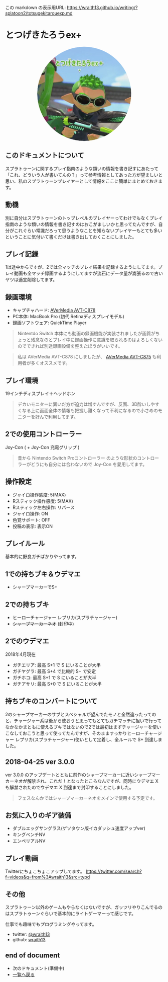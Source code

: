 <!--[NOWRITING]-->
<link rel="canonical" href="https://wraith13.github.io/writing/?splatoon2/totsugekitarouexp.md" />
この markdown の表示用URL: <a rel="canonical" href="https://wraith13.github.io/writing/?splatoon2/totsugekitarouexp.md">https://wraith13.github.io/writing/?splatoon2/totsugekitarouexp.md</a>
<!--[/NOWRITING]-->
<!--[AUTOPAGESEPARATE] true -->
<!--[REFERRER-OPTION] true -->
<!--[RENDERER] REVEAL -->
<!--[REVEAL-THEME] BLACK -->
<!--[REVEAL-TRANSITION] CONCAVE -->
<!--[NOREVEAL]-->

# とつげきたろうex+

<!--[/NOREVEAL]-->

<!--[REVEAL/]## とつげきたろうex+-->

<!--[REMARK-CONFIG]
{
    "ratio": "16:9"
}
-->
<!--[REMARK]-->
<!--[THEME] ../theme/chocolate.css -->
<!--[THEME] ../animation/fade.css -->
<!--[/REMARK]-->
<!--[FAVICON] totsugekitarouexp.rounded.png -->

<img alt="とつげきたろうex+" src="totsugekitarouexp.rounded.png" style="display:block;width:300px;height:300px;border-radius:150px;margin-left:auto;margin-right:auto;">

<!--[WRITING/]<span style="display:block;margin-left:auto;margin-right:auto;font-size:0.7em;width:450px;text-align:center;white-space:pre;">[markdown](?markdown) | [remark](?remark) | [reveal](?reveal)</span>-->

## このドキュメントについて

スプラトゥーンに関するプレイ指南のような類いの情報を書き記すにあたって「これ、どういう人が書いてんの？」って参考情報としてあった方が望ましいと思い、私のスプラトゥーンプレイヤーとして情報をここに簡単にまとめておきます。

## 動機

別に自分はスプラトゥーンのトップレベルのプレイヤーってわけでもなくプレイ指南のような類いの情報を書き記すのはおこがましいかと思ってたんですが、自分がこれぐらい常識だろって思うようなことを知らないプレイヤーもとても多いということに気付いて書くだけは書き出しておくことにしました。

## プレイ記録

1は途中からですが、2では全マッチのプレイ結果を記録するようにしてます。プレイ動画も全マッチ録画するようにしてますが流石にデータ量が嵩張るので古いヤツは適宜削除してます。

## 録画環境

- キャプチャハード: [AVerMedia AVT-C878](https://www.avermedia.co.jp/product_swap/avt-c878.html)
- PC本体: MacBook Pro (初代 Retinaディスプレイモデル)
- 録画ソフトウェア: QuickTime Player

<!--[NOMD/]>>>-->

> Nintentdo Switch 本体にも動画の録画機能が実装されましたが画質がちょっと残念なのとプレイ中に録画操作に意識を取られるのはよろしくないのでできれば別途録画設備を整えたほうがいいです。

> 私は AVerMedia AVT-C878 にしましたが、 [AVerMedia AVT-C875](https://www.avermedia.co.jp/product_swap/avt-c875.html) も利用者が多くオススメです。

## プレイ環境

19インチディスプレイ＋ヘッドホン

> デカいモニターに繋いだ方が迫力は増すんですが、反面、3D酔いしやすくなる上に画面全体の情報も把握し難くなって不利になるので小さめのモニターを好んで利用してます。

## 2での使用コントローラー

Joy-Con ( + Joy-Con 充電グリップ )

> 昔から Nintendo Switch Proコントローラー のような形状のコントローラーがどうにも自分には合わないので Joy-Con を愛用してます。

## 操作設定

- ジャイロ操作感度: 5(MAX)
- Rスティック操作感度: 5(MAX)
- Rスティック左右操作: リバース
- ジャイロ操作: ON
- 色覚サポート: OFF
- 投稿の表示: 表示ON

## プレイルール

基本的に野良ガチばかりやってます。

## 1での持ちブキ＆ウデマエ

- シャープマーカーでS+

## 2での持ちブキ

- ヒーローチャージャー レプリカ(スプラチャージャー)
- ~~シャープマーカーネオ~~ (封印中)

## 2でのウデマエ

<!--[NOWRITING/]
2018年3月現在

- ガチエリア: 最高 S+1 で S にいることが大半
- ガチヤグラ: 最高 S+4 で S+ で安定
- ガチホコ: 最高 S+1 で S にいることが大半
- ガチアサリ: 最高 S で A+ にいることが大半
-->

2018年4月現在

- ガチエリア: 最高 S+1 で S にいることが大半
- ガチヤグラ: 最高 S+4 で比較的 S+ で安定
- ガチホコ: 最高 S+1 で S にいることが大半
- ガチアサリ: 最高 S+0 で S にいることが大半

## 持ちブキのコンバートについて

2のシャープマーカーのサブとスペシャルが望んでたモノと全然違ったってのと、チャージャー系は後から使おうと思ってもとてもガチマッチに担いで行ってなかなかまともに使えるブキではないので2では最初はまずチャージャーを使いこなしておこうと思って使ってたんですが、そのまますっかりヒーローチャージャー レプリカ(スプラチャージャー)使いとして定着し、全ルールで S+ 到達しました。

## 2018-04-25 ver 3.0.0

ver 3.0.0 のアップデートとともに前作のシャープマーカーに近いシャープマーカーネオが解禁され、これだ！となったところなんですが、同時にウデマエ X も解禁されたのでウデマエ X 到達まで封印することにしました。

> フェスなんかではシャープマーカーネオをメインで使用する予定です。

## お気に入りのギア装備

- ダブルエッグサングラス(ゲソタウン版イカダッシュ速度アップver)
- キングベンチNV
- エンペリアルNV

## プレイ動画

Twitterにちょこちょこアップしてます。
<https://twitter.com/search?f=videos&q=from%3Awraith13&src=typd>

## その他

スプラトゥーン以外のゲームもやらなくはないですが、ガッツリやりこんでるのはスプラトゥーンぐらいで基本的にライトゲーマーって感じです。

仕事でも趣味でもプログラミングやってます。

- twitter: [@wraith13](https://twitter.com/wraith13)
- github: [wraith13](https://github.com/wraith13)

## end of document

<!--[NOWRITING/]
- [次のドキュメント(始めに)](introduction.md)
-->
- 次のドキュメント(準備中)
- [一覧へ戻る](index.md)
